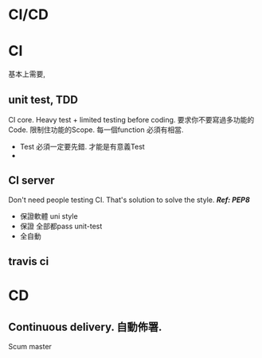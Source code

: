 # CI/CD
# CI 
基本上需要,
## unit test, TDD
CI core. Heavy test + limited testing before coding.
要求你不要寫過多功能的Code. 限制住功能的Scope. 每一個function 必須有相當.
- Test 必須一定要先錯. 才能是有意義Test
- 
## CI server
Don't need people testing CI. That's solution to solve the style. 
***Ref: PEP8***
- 保證軟體 uni style
- 保證 全部都pass unit-test
- 全自動
## travis ci


# CD
Continuous delivery. 自動佈署. 
---------------------------------------------
Scum master
<!--stackedit_data:
eyJoaXN0b3J5IjpbMzExODM5MTIzLC0xNzI1OTczMjU4LDQ3Mj
cyODEwNV19
-->